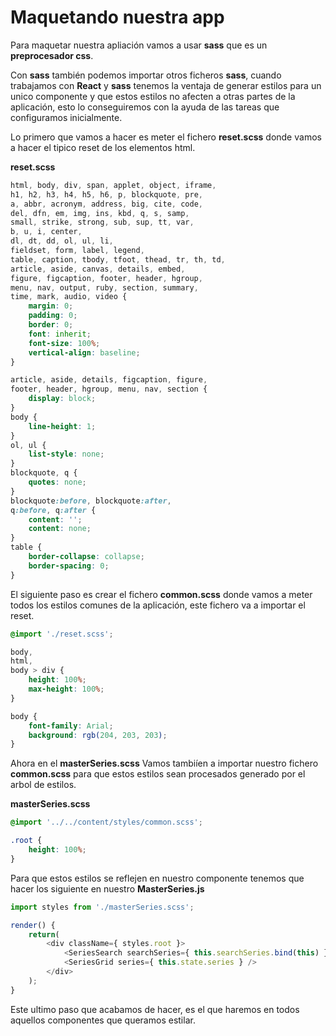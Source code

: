 # Maquetando nuestra app

Para maquetar nuestra apliación vamos a usar **sass** que es un **preprocesador css**.

Con **sass** también podemos importar otros ficheros **sass**, cuando trabajamos con **React** y **sass** tenemos la ventaja de generar estilos para un unico componente y que estos estilos no afecten a otras partes de la aplicación, esto lo conseguiremos con la ayuda de las tareas que configuramos inicialmente.

Lo primero que vamos a hacer es meter el fichero **reset.scss** donde vamos a hacer el tipico reset de los elementos html.

**reset.scss**
```css
html, body, div, span, applet, object, iframe,
h1, h2, h3, h4, h5, h6, p, blockquote, pre,
a, abbr, acronym, address, big, cite, code,
del, dfn, em, img, ins, kbd, q, s, samp,
small, strike, strong, sub, sup, tt, var,
b, u, i, center,
dl, dt, dd, ol, ul, li,
fieldset, form, label, legend,
table, caption, tbody, tfoot, thead, tr, th, td,
article, aside, canvas, details, embed, 
figure, figcaption, footer, header, hgroup, 
menu, nav, output, ruby, section, summary,
time, mark, audio, video {
    margin: 0;
    padding: 0;
    border: 0;
    font: inherit;
    font-size: 100%;
    vertical-align: baseline;
}

article, aside, details, figcaption, figure, 
footer, header, hgroup, menu, nav, section {
    display: block;
}
body {
    line-height: 1;
}
ol, ul {
    list-style: none;
}
blockquote, q {
    quotes: none;
}
blockquote:before, blockquote:after,
q:before, q:after {
    content: '';
    content: none;
}
table {
    border-collapse: collapse;
    border-spacing: 0;
}
```

El siguiente paso es crear el fichero **common.scss** donde vamos a meter todos los estilos comunes de la aplicación, este fichero va a importar el reset.

```css
@import './reset.scss';

body,
html,
body > div {
    height: 100%;
    max-height: 100%;
}

body {
    font-family: Arial;
    background: rgb(204, 203, 203);
}
```

Ahora en el **masterSeries.scss** Vamos tambiíen a importar nuestro fichero **common.scss** para que estos estilos sean procesados generado por el arbol de estilos.

**masterSeries.scss**

```css
@import '../../content/styles/common.scss'; 

.root {
    height: 100%;
}
```

Para que estos estilos se reflejen en nuestro componente tenemos que hacer los siguiente en nuestro **MasterSeries.js**

```javascript
import styles from './masterSeries.scss';
```

```javascript
render() {
    return(
        <div className={ styles.root }>
            <SeriesSearch searchSeries={ this.searchSeries.bind(this) } />
            <SeriesGrid series={ this.state.series } />
        </div>
    );
}
```

Este ultimo paso que acabamos de hacer, es el que haremos en todos aquellos componentes que queramos estilar.


